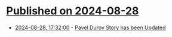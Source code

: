 # [Published on 2024-08-28](index.md)

* [2024-08-28, 17:32:00](https://soylentnews.org/article.pl?sid=24/08/28/1727205&from=rss) - [Pavel Durov Story has been Updated](https://soylentnews.org/article.pl?sid=24/08/28/1727205&from=rss)
